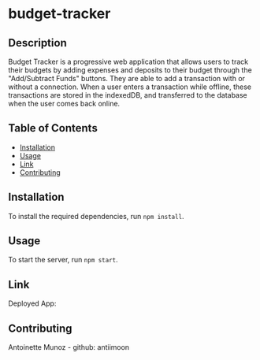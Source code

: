 # budget-tracker

## Description

Budget Tracker is a progressive web application that allows users to track their budgets by adding expenses and deposits to their budget through the "Add/Subtract Funds" buttons. They are able to add a transaction with or without a connection. When a user enters a transaction while offline, these transactions are stored in the indexedDB, and transferred to the database when the user comes back online.

## Table of Contents

- [Installation](#installation)
- [Usage](#usage)
- [Link](#link)
- [Contributing](#contributing)

## Installation

To install the required dependencies, run `npm install`.

## Usage

To start the server, run `npm start`.

## Link

Deployed App:

## Contributing

Antoinette Munoz - github: antiimoon